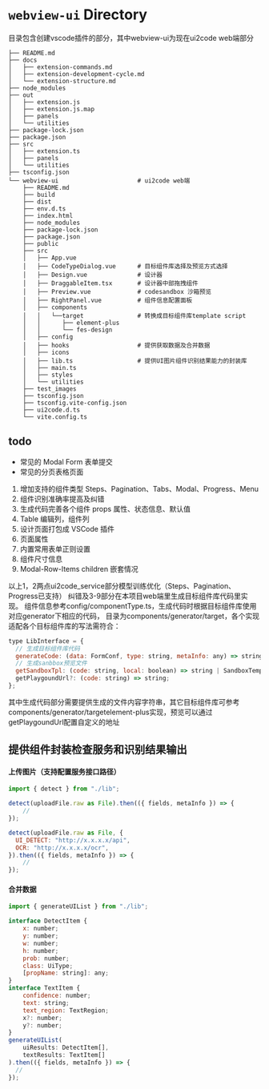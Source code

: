 # `webview-ui` Directory
目录包含创建vscode插件的部分，其中webview-ui为现在ui2code web端部分
```
├── README.md
├── docs
│   ├── extension-commands.md
│   ├── extension-development-cycle.md
│   └── extension-structure.md
├── node_modules
├── out
│   ├── extension.js
│   ├── extension.js.map
│   ├── panels
│   └── utilities
├── package-lock.json
├── package.json
├── src
│   ├── extension.ts
│   ├── panels
│   └── utilities
├── tsconfig.json
└── webview-ui                      # ui2code web端
    ├── README.md
    ├── build
    ├── dist
    ├── env.d.ts
    ├── index.html
    ├── node_modules
    ├── package-lock.json
    ├── package.json
    ├── public
    ├── src
    │   ├── App.vue
    │   ├── CodeTypeDialog.vue      # 目标组件库选择及预览方式选择
    │   ├── Design.vue              # 设计器
    │   ├── DraggableItem.tsx       # 设计器中部拖拽组件
    │   ├── Preview.vue             # codesandbox 沙箱预览
    │   ├── RightPanel.vue          # 组件信息配置面板
    │   ├── components
    │   │   └──target               # 转换成目标组件库template script
    │   │      ├── element-plus
    │   │      └── fes-design
    │   ├── config
    │   ├── hooks                   # 提供获取数据及合并数据
    │   ├── icons
    │   ├── lib.ts                  # 提供UI图片组件识别结果能力的封装库
    │   ├── main.ts
    │   ├── styles
    │   └── utilities
    ├── test_images
    ├── tsconfig.json
    ├── tsconfig.vite-config.json
    ├── ui2code.d.ts
    └── vite.config.ts
```
## todo

- 常见的 Modal Form 表单提交
- 常见的分页表格页面

1. 增加支持的组件类型 Steps、Pagination、Tabs、Modal、Progress、Menu
2. 组件识别准确率提高及纠错
3. 生成代码完善各个组件 props 属性、状态信息、默认值
4. Table 编辑列，组件列
5. 设计页面打包成 VSCode 插件
6. 页面属性
7. 内置常用表单正则设置
8. 组件尺寸信息
9. Modal-Row-Items children 嵌套情况

以上1，2两点ui2code_service部分模型训练优化（Steps、Pagination、Progress已支持）
纠错及3-9部分在本项目web端里生成目标组件库代码里实现。
组件信息参考config/componentType.ts，生成代码时根据目标组件库使用对应generator下相应的代码，
目录为components/generator/target，各个实现适配各个目标组件库的写法需符合：

```javascript
type LibInterface = {
  // 生成目标组件库代码
  generateCode: (data: FormConf, type: string, metaInfo: any) => string;
  // 生成sanbbox预览文件
  getSandboxTpl: (code: string, local: boolean) => string | SandboxTemplateConfig;
  getPlaygoundUrl?: (code: string) => string;
};
```
其中生成代码部分需要提供生成的文件内容字符串，其它目标组件库可参考components/generator/targetelement-plus实现，预览可以通过getPlaygoundUrl配置自定义的地址

## 提供组件封装检查服务和识别结果输出

#### 上传图片（支持配置服务接口路径）

```js
import { detect } from "./lib";

detect(uploadFile.raw as File).then(({ fields, metaInfo }) => {
    //
});

detect(uploadFile.raw as File, {
  UI_DETECT: "http://x.x.x.x/api",
  OCR: "http://x.x.x.x/ocr",
}).then(({ fields, metaInfo }) => {
    //
});
```

#### 合并数据

```js
import { generateUIList } from "./lib";

interface DetectItem {
    x: number;
    y: number;
    w: number;
    h: number;
    prob: number;
    class: UiType;
    [propName: string]: any;
}
interface TextItem {
    confidence: number;
    text: string;
    text_region: TextRegion;
    x?: number;
    y?: number;
}
generateUIList(
    uiResults: DetectItem[],
    textResults: TextItem[]
).then(({ fields, metaInfo }) => {
  //
});
```
